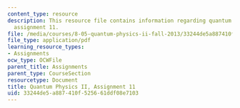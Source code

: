 ```yaml
---
content_type: resource
description: This resource file contains information regarding quantum physics II,
  assignment 11.
file: /media/courses/8-05-quantum-physics-ii-fall-2013/33244de5a887410f525661ddf08e7103_MIT8_05F13_ps11.pdf
file_type: application/pdf
learning_resource_types:
- Assignments
ocw_type: OCWFile
parent_title: Assignments
parent_type: CourseSection
resourcetype: Document
title: Quantum Physics II, Assignment 11
uid: 33244de5-a887-410f-5256-61ddf08e7103
---
```

